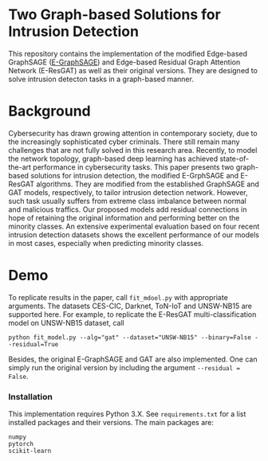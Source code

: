# Two Graph-based Solutions for Intrusion Detection
This repository contains the implementation of the modified Edge-based GraphSAGE ([E-GraphSAGE](https://arxiv.org/abs/2103.16329)) and Edge-based Residual Graph Attention Network (E-ResGAT) as well as their original versions. They are designed to solve intrusion detecton tasks in a graph-based manner.

# Background
Cybersecurity has drawn growing attention in contemporary society, due to the increasingly sophisticated cyber criminals. There still remain many challenges that are not fully solved in this research area. Recently, to model the network topology, graph-based deep learning has achieved state-of-the-art performance in cybersecurity tasks. This paper presents two graph-based solutions for intrusion detection, the modified E-GrphSAGE and E-ResGAT algorithms. They are modified from the established GraphSAGE and GAT models, respectively, to tailor intrusion detection network. However, such task usually suffers from extreme class imbalance between normal and malicious traffics. Our proposed models add residual connections in hope of retaining the original information and performing better on the minority classes. An extensive experimental evaluation based on four recent intrusion detection datasets shows the excellent performance of our models in most cases, especially when predicting minority classes.

# Demo
To replicate results in the paper, call `fit_mdoel.py` with appropriate arguments. The datasets CES-CIC, Darknet, ToN-IoT and UNSW-NB15 are supported here. For example, to replicate the E-ResGAT multi-classification model on UNSW-NB15 dataset, call

    
    python fit_model.py --alg="gat" --dataset="UNSW-NB15" --binary=False --residual=True
    
Besides, the original E-GraphSAGE and GAT are also implemented. One can simply run the original version by including the argument `--residual = False`.

### Installation
This implementation requires Python 3.X. See `requirements.txt` for a list installed packages and their versions. The main packages are:

    numpy
    pytorch
    scikit-learn
